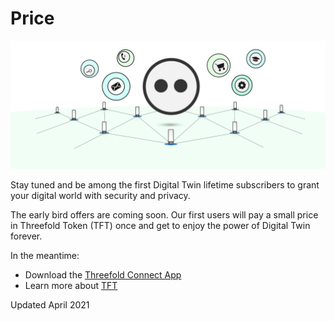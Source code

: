 # Price

![](img/price.png)

Stay tuned and be among the first Digital Twin lifetime subscribers to grant your digital world with security and privacy. 

The early bird offers are coming soon. Our first users will pay a small price in Threefold Token (TFT) once and get to enjoy the power of Digital Twin forever.

In the meantime: 
- Download the [Threefold Connect App](threefold_connect)
- Learn more about [TFT](tft_definition)

Updated April 2021

<!--Be among the first Digital Twin subscribers and enjoy a lifetime journey for only 1000 TFTs. Grant your digital world with security and privacy. 

For now, the Digital Twin for Life will be the only subscription option released on the market and also limited in quantity. 
For 100 USD worth of TFT, you will have full access to all [Digital Twin Experiences](experiences), and you will be given GBs of capacity on Threefold Grid to start your journey. 

Digital Twin lifetime package will be sold in TFT to support the Threefold Token economy. 

**Note**: The amount received from selling Digital Twin for Life subscriptions will be used to improve our product, support the Foundation's good-for-the-world projects, pay farmers who contribute in providing capacity on the Threefold Grid and pay for the Payment Service Provider fees. 

If you want to subscribe for additional cloud capacity, please learn more about [cloud units](threefold:cloud_units)
> TO DO: Make a better and easy way to subscribe to additional cloud units 
Be at the centre of this revolutionary movement and **join our Digital Twin community now**. 
> TO DO: Link "join our Digital Twin community now" to CTA -->